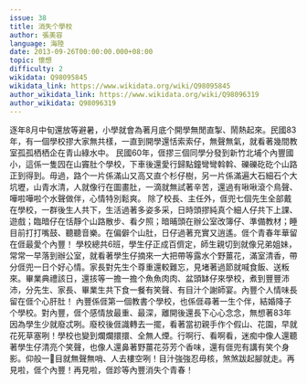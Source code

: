 ```yaml
---
issue: 38
title: 消失个學校
author: 張美容
language: 海陸
date: 2013-09-26T00:00:00.000+08:00
topic: 懷想
difficulty: 2
wikidata: Q98095845
wikidata_link: https://www.wikidata.org/wiki/Q98095845
author_wikidata_link: https://www.wikidata.org/wiki/Q98096319
author_wikidata: Q98096319
---
```

逐年8月中旬還放等避暑，小學就會為著月底个開學無閒直掣、鬧熱起來。民國83年，有一個學校摎大家無共樣，一直到開學還恬索索仔，無聲無氣，就看著幾間教室孤孤栖栖企在青山綠水中。
民國60年，𠊎摎三個同學分發到新竹北埔个內豐國小，這係一隻囥在山竇肚个學校，下車後還愛行歸點鐘彎彎斡斡、礫礫矻矻个山路正到得到。毋過，路个一片係滿山又高又直个杉仔樹，另一片係滿遍大石細石个大坑壢，山青水清，人就像行在圖畫肚，一滴就無試著辛苦，還過有啾啾滾个鳥聲、嘩啦嘩啦个水聲做伴，心情特別鬆爽。
除了校長、主任外，𠊎兜七個先生全部戴在學校，一群後生人共下，生活過著多姿多采，日時頭摎純真个細人仔共下上課、遊戲；臨暗仔在恬靜个山路散步、看夕照；暗晡頭在辦公室改簿仔、準備教材；睡目前打打嘴鼓、聽聽音樂。在偏僻个山肚，日仔過著充實又逍遙。𠊎个青春年華留在𠊎最愛个內豐！
學校總共6班，學生仔正成百儕定，師生親切到就像兄弟姐妹，常常一早落到辦公室，就看著學生仔摘來一大把帶等露水个野薑花，滿室清香，帶分𠊎兜一日个好心情。家長對先生个尊重還較難忘，見堵著過節就喊食飯、送粄來。畢業典禮該日，還㧡等一擔一擔个魚魚肉肉、盆頭缽仔來學校，煮到豐豐沛沛，分先生、家長、畢業生共下食一餐有笑聲、有目汁个謝師宴。內豐个人情味長留在𠊎个心肝肚！
內豐係𠊎第一個教書个學校，也係𠊎尋著一生个伴，結婚降子个學校。對內豐，𠊎个感情放最重、最深，離開後還長下心心念念，無想著83年因為學生少就廢忒咧。廢校後𠊎識轉去一擺，看著當初親手作个假山、花園，早就花死草塞咧！學校也變到爛爛擐擐、全無人煙。行啊行、看啊看，迷痴中像人還聽著學生仔清亮个笑聲，也像人還鼻著野薑花芬芳个香味，還有𠊎兜有講有笑个身影。仰般一𥍉目就無聲無哨、人去樓空咧！目汁強強忍毋核，煞煞跋起腳就走。再見啦，𠊎个內豐！再見啦，𠊎跈等內豐消失个青春！